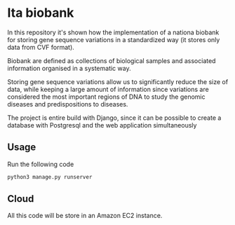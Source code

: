 
# Ita biobank

In this repository it's shown how the implementation of a nationa biobank for storing gene sequence variations in a standardized way (it stores only data from CVF format).

Biobank are defined as collections of biological samples and associated information organised in a systematic way.

Storing gene sequence variations allow us to significantly reduce the size of data, while keeping a large amount of information since variations are considered the most important regions of DNA to study the genomic diseases and predispositions to diseases.

The project is entire build with Django, since it can be possible to create a database with Postgresql and the web application simultaneously
## Usage

Run the following code

```cmd
python3 manage.py runserver
```


## Cloud

All this code will be store in an Amazon EC2 instance.